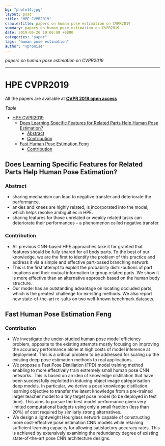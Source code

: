 ```yaml
---
bg: "photo14.jpg"
layout: post
title: "HPE CVPR2019"
crawlertitle: papers on human pose estimation on CVPR2019
summary: papers on human pose estimation on CVPR2019
date: 2019-06-26 19:00:00 +0800
categories: "paper"
tags: "human pose estimation"
author: "vpromise"
---
```



*papers on human pose estimation on CVPR2019*

---

# HPE CVPR2019

All the papers are available at [**CVPR 2019 open access**](http://openaccess.thecvf.com/CVPR2019.py)


*Table*
- [HPE CVPR2019](#HPE-CVPR2019)
  - [Does Learning Specific Features for Related Parts Help Human Pose Estimation?](#Does-Learning-Specific-Features-for-Related-Parts-Help-Human-Pose-Estimation)
    - [Abstract](#Abstract)
    - [Contribution](#Contribution)
  - [Fast Human Pose Estimation Feng](#Fast-Human-Pose-Estimation-Feng)
    - [Contribution](#Contribution-1)

## Does Learning Specific Features for Related Parts Help Human Pose Estimation?

### Abstract
- sharing mechanism can lead to negative transfer and deteriorate the performance.
- ankles and knees are highly related, is incorporated into the model, which helps resolve ambiguities in HPE.
- sharing features for those unrelated or weakly related tasks can deteriorate their performances – a phenomenon called negative transfer.

### Contribution 
- All previous CNN-based HPE approaches take it for granted that features should be fully shared for all body parts. To the best of our knowledge, we are the first to identify the problem of this practice and address it via a simple and effective part-based branching network. 
- This is the first attempt to exploit the probability distri-butions of part locations and their mutual information to group related parts. We show it is more effective than an alternative approach based on the human body structure. 
- Our model has an outstanding advantage on locating occluded parts, which is the greatest challenge for ex-isting methods. We also report new state-of-the-art re-sults on two well-known benchmark datasets.

## Fast Human Pose Estimation Feng

### Contribution
- We investigate the under-studied human pose model efficiency problem, opposite to the existing attempts mostly focusing on improving the accuracy performance alone at high costs of model inference at deployment. This is a critical problem to be addressed for scaling up the existing deep pose estimation methods to real applications.
- We propose a Fast Pose Distillation (FPD) model training method enabling to more effectively train extremely small human pose CNN networks. This is based on an idea of knowledge distillation that have been successfully exploited in inducing object image categorisation deep models. In particular, we derive a pose knowledge distillation learning objective to transfer the latent knowledge from a pre-trained larger teacher model to a tiny target pose model (to be deployed in test time). This aims to pursue the best model performance given very limited computational budgets using only a small fraction (less than 20%) of cost required by similarly strong alternatives.
- We design a lightweight Hourglass network capable of constructing more cost-effective pose estimation CNN models while retaining sufficient learning capacity for allowing satisfactory accuracy rates. This is achieved by extensively examining the redundancy degree of existing state-of-the-art pose CNN architecture designs.